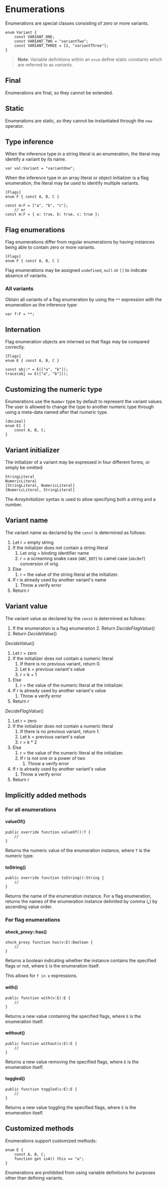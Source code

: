 # Enumerations

Enumerations are special classes consisting of zero or more variants.

```
enum Variant {
    const VARIANT_ONE;
    const VARIANT_TWO = "variantTwo";
    const VARIANT_THREE = [2, "variantThree"];
}
```

> **Note**: Variable definitions within an `enum` define static constants which are referred to as *variants*.

## Final

Enumerations are final, so they cannot be extended.

## Static

Enumerations are static, so they cannot be instantiated through the `new` operator.

## Type inference

When the inference type in a string literal is an enumeration, the literal may identify a variant by its name.

```
var val:Variant = "variantOne";
```

When the inference type in an array literal or object initializer is a flag enumeration, the literal may be used to identify multiple variants.

```
[Flags]
enum F { const A, B, C }

const m:F = ["a", "b", "c"];
    // or
const m:F = { a: true, b: true, c: true };
```

## Flag enumerations

Flag enumerations differ from regular enumerations by having instances being able to contain zero or more variants.

```
[Flags]
enum F { const A, B, C }
```

Flag enumerations may be assigned `undefined`, `null` or `[]` to indicate absence of variants.

### All variants

Obtain all variants of a flag enumeration by using the `**` expression with the enumeration as the inference type:

```
var f:F = **;
```

## Internation

Flag enumeration objects are interned so that flags may be compared correctly.

```
[Flags]
enum E { const A, B, C }

const obj:* = E(["a", "b"]);
trace(obj == E(["a", "b"]));
```

## Customizing the numeric type

Enumerations use the `Number` type by default to represent the variant values. The user is allowed to change the type to another numeric type through using a meta-data named after that numeric type.

```
[decimal]
enum E1 {
    const A, B, C;
}
```

## Variant initializer

The initializer of a variant may be expressed in four different forms, or simply be omitted:

```
StringLiteral
NumericLiteral
[StringLiteral, NumericLiteral]
[NumericLiteral, StringLiteral]
```

The *ArrayInitializer* syntax is used to allow specifying both a string and a number.

## Variant name

The variant name as declared by the `const` is determined as follows:

1. Let r = empty string
2. If the initializer does not contain a string literal
    1. Let orig = binding identifier name
    2. r = a screaming snake case (`ABC_DEF`) to camel case (`abcDef`) conversion of orig.
3. Else
    1. r = the value of the string literal at the initializer.
4. If r is already used by another variant's name
    1. Throw a verify error
5. Return r

## Variant value

The variant value as declared by the `const` is determined as follows:

1. If the enumeration is a flag enumeration
    2. Return *DecideFlagValue*()
1. Return *DecideValue*()

*DecideValue*()

1. Let r = zero
2. If the initializer does not contain a numeric literal
    1. If there is no previous variant, return 0.
    2. Let k = previous variant's value
    3. r = k + 1
3. Else
    1. r = the value of the numeric literal at the initializer.
4. If r is already used by another variant's value
    1. Throw a verify error
5. Return r

*DecideFlagValue*()

1. Let r = zero
2. If the initializer does not contain a numeric literal
    1. If there is no previous variant, return 1.
    2. Let k = previous variant's value
    3. r = k * 2
3. Else
    1. r = the value of the numeric literal at the initializer.
    2. If r is not one or a power of two
        1. Throw a verify error
4. If r is already used by another variant's value
    1. Throw a verify error
5. Return r

## Implicitly added methods

### For all enumerations

#### valueOf()

```
public override function valueOf():T {
    //
}
```

Returns the numeric value of the enumeration instance, where `T` is the numeric type.

#### toString()

```
public override function toString():String {
    //
}
```

Returns the name of the enumeration instance. For a flag enumeration, returns the names of the enumeration instance delimited by comma (**,**) by ascending value order.

### For flag enumerations

#### shock_proxy::has()

```
shock_proxy function has(v:E):Boolean {
    //
}
```

Returns a boolean indicating whether the instance contains the specified flags or not, where `E` is the enumeration itself.

This allows for `f in e` expressions.

#### with()

```
public function with(v:E):E {
    //
}
```

Returns a new value containing the specified flags, where `E` is the enumeration itself.

#### without()

```
public function without(v:E):E {
    //
}
```

Returns a new value removing the specified flags, where `E` is the enumeration itself.

#### toggled()

```
public function toggled(v:E):E {
    //
}
```

Returns a new value toggling the specified flags, where `E` is the enumeration itself.

## Customized methods

Enumerations support customized methods:

```
enum E {
    const A, B, C;
    function get isA() this == "a";
}
```

Enumerations are prohibited from using variable definitions for purposes other than defining variants.